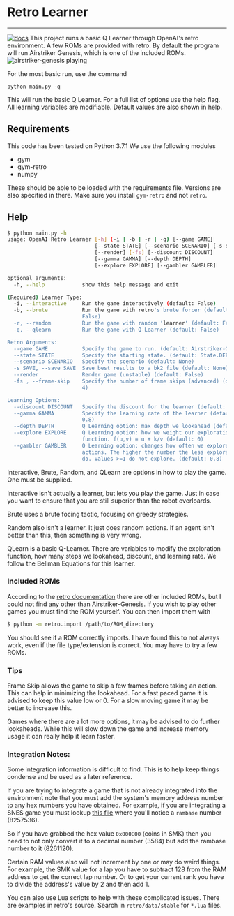 # Retro Learner
--------------------------------------
[![docs](https://img.shields.io/badge/license-MIT-blue.svg)](https://github.com/stevenwalton/Retro-Learner/LICENSE)
This project runs a basic Q Learner through OpenAI's retro environment. A few ROMs
are provided with retro. By default the program will run Airstriker Genesis, which
is one of the included ROMs. 
![airstriker-genesis playing](https://github.com/stevenwalton/Retro-Learner/Images/AG.gif)

For the most basic run, use the command
```
python main.py -q
```
This will run the basic Q Learner. For a full list of options use the help flag.
All learning variables are modifiable. Default values are also shown in help. 

## Requirements
This code has been tested on Python 3.7.1
We use the following modules
- gym
- gym-retro
- numpy

These should be able to be loaded with the requirements file. Versions are also
specified in there. Make sure you install `gym-retro` and not `retro`. 

## Help

```bash
$ python main.py -h
usage: OpenAI Retro Learner [-h] (-i | -b | -r | -q) [--game GAME]
                            [--state STATE] [--scenario SCENARIO] [-s SAVE]
                            [--render] [-fs] [--discount DISCOUNT]
                            [--gamma GAMMA] [--depth DEPTH]
                            [--explore EXPLORE] [--gambler GAMBLER]

optional arguments:
  -h, --help            show this help message and exit

(Required) Learner Type:
  -i, --interactive     Run the game interactively (default: False)
  -b, --brute           Run the game with retro's brute forcer (default:
                        False)
  -r, --random          Run the game with random 'learner' (default: False)
  -q, --qlearn          Run the game with Q-Learner (default: False)

Retro Arguments:
  --game GAME           Specify the game to run. (default: Airstriker-Genesis)
  --state STATE         Specify the starting state. (default: State.DEFAULT)
  --scenario SCENARIO   Specify the scenario (default: None)
  -s SAVE, --save SAVE  Save best results to a bk2 file (default: None)
  --render              Render game (unstable) (default: False)
  -fs , --frame-skip    Specify the number of frame skips (advanced) (default:
                        4)

Learning Options:
  --discount DISCOUNT   Specify the discount for the learner (default: 0.8)
  --gamma GAMMA         Specify the learning rate of the learner (default:
                        0.8)
  --depth DEPTH         Q Learning option: max depth we lookahead (default: 1)
  --explore EXPLORE     Q Learning option: how we weight our exploration
                        function. f(u,v) = u + k/v (default: 0)
  --gambler GAMBLER     Q Learning option: changes how often we explore random
                        actions. The higher the number the less exploration we
                        do. Values >=1 do not explore. (default: 0.8)
```
Interactive, Brute, Random, and QLearn are options in how to play the game.
One must be supplied.

Interactive isn't actually a learner, but lets you play the game. Just in case
you want to ensure that you are still superior than the robot overloards.

Brute uses a brute focing tactic, focusing on greedy strategies. 

Random also isn't a learner. It just does random actions. If an agent isn't better
than this, then something is very wrong.

QLearn is a basic Q-Learner. There are variables to modify the exploration function,
how many steps we lookahead, discount, and learning rate. We follow the
Bellman Equations for this learner. 

### Included ROMs
According to the [retro documentation](https://retro.readthedocs.io/en/latest/)
there are other included ROMs, but I could not find any other than 
Airstriker-Genesis. If you wish to play other games you must find the ROM 
yourself. You can then import them with 

```bash
$ python -m retro.import /path/to/ROM_directory
```
You should see if a ROM correctly imports. I have found this to not always work,
even if the file type/extension is correct. You may have to try a few ROMs.

### Tips
Frame Skip allows the game to skip a few frames before taking an action. This
can help in minimizing the lookahead. For a fast paced game it is advised to keep
this value low or 0. For a slow moving game it may be better to increase this.

Games where there are a lot more options, it may be advised to do further lookaheads.
While this will slow down the game and increase memory usage it can really help
it learn faster. 


### Integration Notes:
Some integration information is difficult to find. This is to help keep things
condense and be used as a later reference.

If you are trying to integrate a game that is not already integrated into the 
environment note that you must add the system's memory address number to any
hex numbers you have obtained. For example, if you are integrating a SNES
game you must lookup 
[this file](https://github.com/openai/retro/blob/master/cores/snes.json)
where you'll notice a `rambase` number (8257536). 

So if you have grabbed the hex value `0x000E00` (coins in SMK) then you need to
not only convert it to a decimal number (3584) but add the rambase number to it
(8261120). 

Certain RAM values also will not increment by one or may do weird things. For
example, the SMK value for a lap you have to subtract 128 from the RAM address
to get the correct lap number. Or to get your current rank you have to divide
the address's value by 2 and then add 1. 

You can also use Lua scripts to help with these complicated issues. There are 
examples in retro's source. Search in `retro/data/stable` for `*.lua` files.

